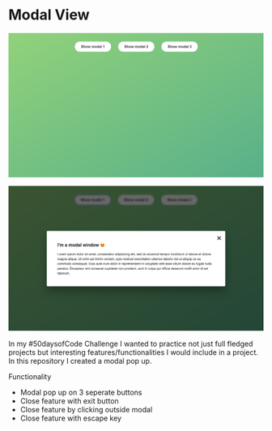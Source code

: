 # Modal View

![Home](images/Home.png)

![Modalpop](images/Modal-pop.png)

In my #50daysofCode Challenge I wanted to practice not just full fledged projects but interesting features/functionalities I would include in a project. In this repository I created a modal pop up.

Functionality

- Modal pop up on 3 seperate buttons
- Close feature with exit button
- Close feature by clicking outside modal
- Close feature with escape key
